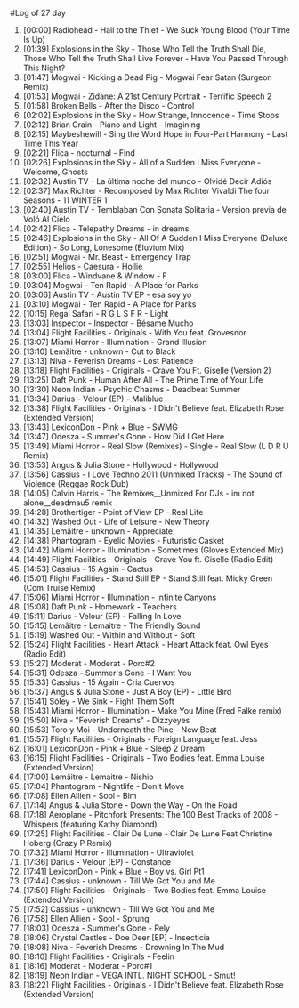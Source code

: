 #Log of 27 day

1. [00:00] Radiohead - Hail to the Thief - We Suck Young Blood (Your Time Is Up)
1. [01:39] Explosions in the Sky - Those Who Tell the Truth Shall Die, Those Who Tell the Truth Shall Live Forever - Have You Passed Through This Night?
1. [01:47] Mogwai - Kicking a Dead Pig - Mogwai Fear Satan (Surgeon Remix)
1. [01:53] Mogwai - Zidane: A 21st Century Portrait - Terrific Speech 2
1. [01:58] Broken Bells - After the Disco - Control
1. [02:02] Explosions in the Sky - How Strange, Innocence - Time Stops
1. [02:12] Brian Crain - Piano and Light - Imagining
1. [02:15] Maybeshewill - Sing the Word Hope in Four-Part Harmony - Last Time This Year
1. [02:21] Flica - nocturnal - Find
1. [02:26] Explosions in the Sky - All of a Sudden I Miss Everyone - Welcome, Ghosts
1. [02:32] Austin TV - La última noche del mundo - Olvidé Decir Adiós
1. [02:37] Max Richter - Recomposed by Max Richter Vivaldi The four Seasons - 11 WINTER 1
1. [02:40] Austin TV - Temblaban Con Sonata Solitaria - Version previa de Voló Al Cielo
1. [02:42] Flica - Telepathy Dreams - in dreams
1. [02:46] Explosions in the Sky - All Of A Sudden I Miss Everyone (Deluxe Edition) - So Long, Lonesome (Eluvium Mix)
1. [02:51] Mogwai - Mr. Beast - Emergency Trap
1. [02:55] Helios - Caesura - Hollie
1. [03:00] Flica - Windvane & Window - F
1. [03:04] Mogwai - Ten Rapid - A Place for Parks
1. [03:06] Austin TV - Austin TV EP - esa soy yo
1. [03:10] Mogwai - Ten Rapid - A Place for Parks
1. [10:15] Regal Safari - R G L S F R - Light
1. [13:03] Inspector - Inspector - Bésame Mucho
1. [13:04] Flight Facilities - Originals - With You feat. Grovesnor
1. [13:07] Miami Horror - Illumination - Grand Illusion
1. [13:10] Lemâitre - unknown - Cut to Black
1. [13:13] Niva - Feverish Dreams - Lost Patience
1. [13:18] Flight Facilities - Originals - Crave You Ft. Giselle (Version 2)
1. [13:25] Daft Punk - Human After All - The Prime Time of Your Life
1. [13:30] Neon Indian - Psychic Chasms - Deadbeat Summer
1. [13:34] Darius - Velour (EP) - Maliblue
1. [13:38] Flight Facilities - Originals - I Didn't Believe feat. Elizabeth Rose (Extended Version)
1. [13:43] LexiconDon - Pink + Blue - SWMG
1. [13:47] Odesza - Summer's Gone - How Did I Get Here
1. [13:49] Miami Horror - Real Slow (Remixes) - Single - Real Slow (L D R U Remix)
1. [13:53] Angus & Julia Stone - Hollywood - Hollywood
1. [13:56] Cassius - I Love Techno 2011 (Unmixed Tracks) - The Sound of Violence (Reggae Rock Dub)
1. [14:05] Calvin Harris - The Remixes__Unmixed For DJs - im not alone__deadmau5 remix
1. [14:28] Brothertiger - Point of View EP - Real Life
1. [14:32] Washed Out - Life of Leisure - New Theory
1. [14:35] Lemâitre - unknown - Appreciate
1. [14:38] Phantogram - Eyelid Movies - Futuristic Casket
1. [14:42] Miami Horror - Illumination - Sometimes (Gloves Extended Mix)
1. [14:49] Flight Facilities - Originals - Crave You ft. Giselle (Radio Edit)
1. [14:53] Cassius - 15 Again - Cactus
1. [15:01] Flight Facilities - Stand Still EP - Stand Still feat. Micky Green (Com Truise Remix)
1. [15:06] Miami Horror - Illumination - Infinite Canyons
1. [15:08] Daft Punk - Homework - Teachers
1. [15:11] Darius - Velour (EP) - Falling In Love
1. [15:15] Lemâitre - Lemaitre - The Friendly Sound
1. [15:19] Washed Out - Within and Without - Soft
1. [15:24] Flight Facilities - Heart Attack - Heart Attack feat. Owl Eyes (Radio Edit)
1. [15:27] Moderat - Moderat - Porc#2
1. [15:31] Odesza - Summer's Gone - I Want You
1. [15:33] Cassius - 15 Again - Cria Cuervos
1. [15:37] Angus & Julia Stone - Just A Boy (EP) - Little Bird
1. [15:41] Sóley - We Sink - Fight Them Soft
1. [15:43] Miami Horror - Illumination - Make You Mine (Fred Falke remix)
1. [15:50] Niva - "Feverish Dreams" - Dizzyeyes
1. [15:53] Toro y Moi - Underneath the Pine - New Beat
1. [15:57] Flight Facilities - Originals - Foreign Language feat. Jess
1. [16:01] LexiconDon - Pink + Blue - Sleep 2 Dream
1. [16:15] Flight Facilities - Originals - Two Bodies feat. Emma Louise (Extended Version)
1. [17:00] Lemâitre - Lemaitre - Nishio
1. [17:04] Phantogram - Nightlife - Don't Move
1. [17:08] Ellen Allien - Sool - Bim
1. [17:14] Angus & Julia Stone - Down the Way - On the Road
1. [17:18] Aeroplane - Pitchfork Presents: The 100 Best Tracks of 2008 - Whispers (featuring Kathy Diamond)
1. [17:25] Flight Facilities - Clair De Lune - Clair De Lune Feat Christine Hoberg (Crazy P Remix)
1. [17:32] Miami Horror - Illumination - Ultraviolet
1. [17:36] Darius - Velour (EP) - Constance
1. [17:41] LexiconDon - Pink + Blue - Boy vs. Girl Pt1
1. [17:44] Cassius - unknown - Till We Got You and Me
1. [17:50] Flight Facilities - Originals - Two Bodies feat. Emma Louise (Extended Version)
1. [17:52] Cassius - unknown - Till We Got You and Me
1. [17:58] Ellen Allien - Sool - Sprung
1. [18:03] Odesza - Summer's Gone - Rely
1. [18:06] Crystal Castles - Doe Deer [EP] - Insecticia
1. [18:08] Niva - Feverish Dreams - Drowning In The Mud
1. [18:10] Flight Facilities - Originals - Feelin
1. [18:16] Moderat - Moderat - Porc#1
1. [18:19] Neon Indian - VEGA INTL. NIGHT SCHOOL - Smut!
1. [18:22] Flight Facilities - Originals - I Didn't Believe feat. Elizabeth Rose (Extended Version)
